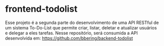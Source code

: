 # frontend-todolist
Esse projeto é a segunda parte do desenvolvimento de uma API RESTful de um sistema To-Do-List que permite criar, listar, deletar e atualizar usuários e delegar a eles tarefas. Nesse repositório, será consumida a API desenvolvida em: https://github.com/bbering/backend-todolist
